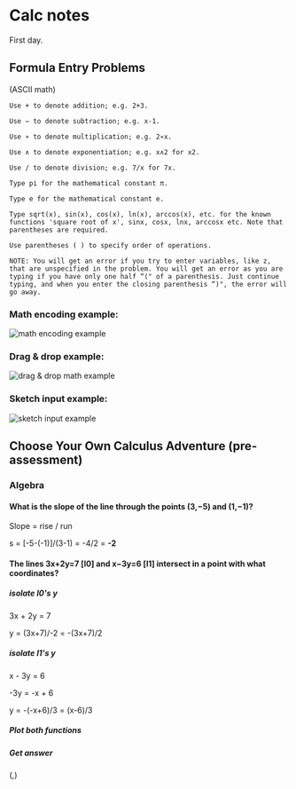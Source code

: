 # Calc notes

First day. 

## Formula Entry Problems

(ASCII math)

    Use + to denote addition; e.g. 2+3.

    Use − to denote subtraction; e.g. x-1.

    Use ∗ to denote multiplication; e.g. 2∗x.

    Use ∧ to denote exponentiation; e.g. x∧2 for x2.

    Use / to denote division; e.g. 7/x for 7x.

    Type pi for the mathematical constant π.

    Type e for the mathematical constant e.

    Type sqrt(x), sin(x), cos(x), ln(x), arccos(x), etc. for the known functions 'square root of x', sinx, cosx, lnx, arccosx etc. Note that parentheses are required.

    Use parentheses ( ) to specify order of operations.

    NOTE: You will get an error if you try to enter variables, like z, that are unspecified in the problem. You will get an error as you are typing if you have only one half “(" of a parenthesis. Just continue typing, and when you enter the closing parenthesis “)", the error will go away.
 
### Math encoding example:
![math encoding example](https://user-images.githubusercontent.com/67705789/175825211-11b1c511-0107-4629-bcfd-ea7e4d83a5dd.png)

### Drag & drop example:
![drag & drop math example](https://user-images.githubusercontent.com/67705789/175825265-93c902bf-b14b-4f90-8dd0-e6b6b5db9ed3.png)

### Sketch input example:
![sketch input example](https://user-images.githubusercontent.com/67705789/175825363-4555ad52-a2ac-4c06-97f7-e42880c60085.png)


## Choose Your Own Calculus Adventure (pre-assessment)

### Algebra 

#### What is the slope of the line through the points (3,−5) and (1,−1)? 
    
Slope = rise / run
    
s = [-5-(-1)]/(3-1) = -4/2 = **-2**


#### The lines 3x+2y=7 [l0] and  x−3y=6 [l1] intersect in a point with what coordinates? 

##### isolate l0's y

3x + 2y = 7

y = (3x+7)/-2 = -(3x+7)/2

##### isolate l1's y

x - 3y = 6

-3y = -x + 6

y = -(-x+6)/3 = (x-6)/3

##### Plot both functions


##### Get answer

(,)




